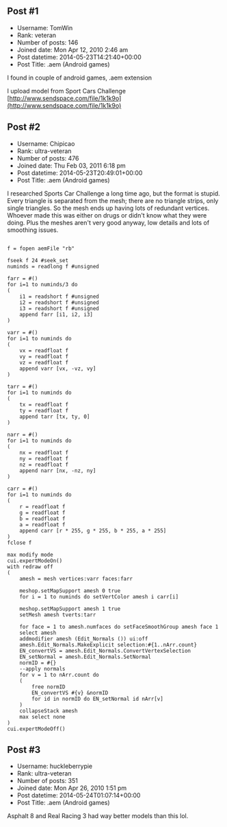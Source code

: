 ## Post #1
- Username: TomWin
- Rank: veteran
- Number of posts: 146
- Joined date: Mon Apr 12, 2010 2:46 am
- Post datetime: 2014-05-23T14:21:40+00:00
- Post Title: .aem (Android games)

I found in couple of android games, .aem extension

I upload model from Sport Cars Challenge
[http://www.sendspace.com/file/1k1k9o](http://www.sendspace.com/file/1k1k9o)
## Post #2
- Username: Chipicao
- Rank: ultra-veteran
- Number of posts: 476
- Joined date: Thu Feb 03, 2011 6:18 pm
- Post datetime: 2014-05-23T20:49:01+00:00
- Post Title: .aem (Android games)

I researched Sports Car Challenge a long time ago, but the format is stupid. Every triangle is separated from the mesh; there are no triangle strips, only single triangles. So the mesh ends up having lots of redundant vertices.
Whoever made this was either on drugs or didn't know what they were doing.
Plus the meshes aren't very good anyway, low details and lots of smoothing issues.
[](http://www.imagebam.com/image/8c346b328343473) [](http://www.imagebam.com/image/7b83de328343477) [](http://www.imagebam.com/image/7d86bb328343480) 

```

f = fopen aemFile "rb"

fseek f 24 #seek_set
numinds = readlong f #unsigned

farr = #()
for i=1 to numinds/3 do
(
	i1 = readshort f #unsigned
	i2 = readshort f #unsigned
	i3 = readshort f #unsigned
	append farr [i1, i2, i3]
)

varr = #()
for i=1 to numinds do
(
	vx = readfloat f
	vy = readfloat f
	vz = readfloat f
	append varr [vx, -vz, vy]
)

tarr = #()
for i=1 to numinds do
(
	tx = readfloat f
	ty = readfloat f
	append tarr [tx, ty, 0]
)

narr = #()
for i=1 to numinds do
(
	nx = readfloat f
	ny = readfloat f
	nz = readfloat f
	append narr [nx, -nz, ny]
)

carr = #()
for i=1 to numinds do
(
	r = readfloat f
	g = readfloat f
	b = readfloat f
	a = readfloat f
	append carr [r * 255, g * 255, b * 255, a * 255]
)
fclose f

max modify mode
cui.expertModeOn()
with redraw off
(
	amesh = mesh vertices:varr faces:farr
	
	meshop.setMapSupport amesh 0 true
	for i = 1 to numinds do setVertColor amesh i carr[i]
	
	meshop.setMapSupport amesh 1 true
	setMesh amesh tverts:tarr
	
	for face = 1 to amesh.numfaces do setFaceSmoothGroup amesh face 1
	select amesh
	addmodifier amesh (Edit_Normals ()) ui:off
	amesh.Edit_Normals.MakeExplicit selection:#{1..nArr.count}
	EN_convertVS = amesh.Edit_Normals.ConvertVertexSelection
	EN_setNormal = amesh.Edit_Normals.SetNormal
	normID = #{}
	--apply normals
	for v = 1 to nArr.count do
	(
		free normID
		EN_convertVS #{v} &normID
		for id in normID do EN_setNormal id nArr[v]
	)
	collapseStack amesh
	max select none
)
cui.expertModeOff()
```
## Post #3
- Username: huckleberrypie
- Rank: ultra-veteran
- Number of posts: 351
- Joined date: Mon Apr 26, 2010 1:51 pm
- Post datetime: 2014-05-24T01:07:14+00:00
- Post Title: .aem (Android games)

Asphalt 8 and Real Racing 3 had way better models than this lol.
